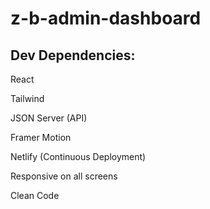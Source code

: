 # z-b-admin-dashboard
## Dev Dependencies:


React

Tailwind

JSON Server (API)

Framer Motion

Netlify (Continuous Deployment)

Responsive on all screens

Clean Code
